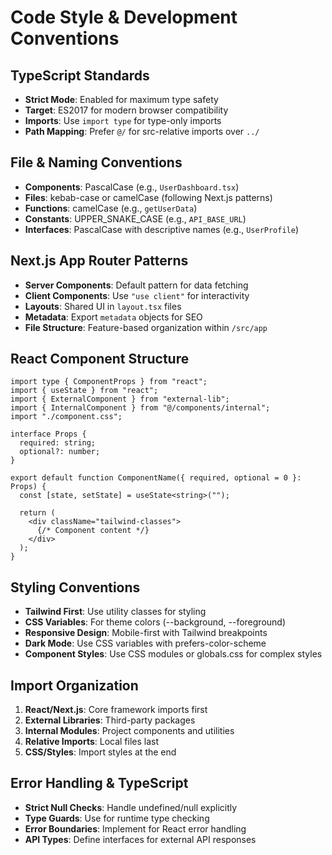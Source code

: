# Code Style & Development Conventions

## TypeScript Standards
- **Strict Mode**: Enabled for maximum type safety
- **Target**: ES2017 for modern browser compatibility
- **Imports**: Use `import type` for type-only imports
- **Path Mapping**: Prefer `@/` for src-relative imports over `../`

## File & Naming Conventions
- **Components**: PascalCase (e.g., `UserDashboard.tsx`)
- **Files**: kebab-case or camelCase (following Next.js patterns)
- **Functions**: camelCase (e.g., `getUserData`)
- **Constants**: UPPER_SNAKE_CASE (e.g., `API_BASE_URL`)
- **Interfaces**: PascalCase with descriptive names (e.g., `UserProfile`)

## Next.js App Router Patterns
- **Server Components**: Default pattern for data fetching
- **Client Components**: Use `"use client"` for interactivity
- **Layouts**: Shared UI in `layout.tsx` files
- **Metadata**: Export `metadata` objects for SEO
- **File Structure**: Feature-based organization within `/src/app`

## React Component Structure
```tsx
import type { ComponentProps } from "react";
import { useState } from "react";
import { ExternalComponent } from "external-lib";
import { InternalComponent } from "@/components/internal";
import "./component.css";

interface Props {
  required: string;
  optional?: number;
}

export default function ComponentName({ required, optional = 0 }: Props) {
  const [state, setState] = useState<string>("");
  
  return (
    <div className="tailwind-classes">
      {/* Component content */}
    </div>
  );
}
```

## Styling Conventions
- **Tailwind First**: Use utility classes for styling
- **CSS Variables**: For theme colors (--background, --foreground)
- **Responsive Design**: Mobile-first with Tailwind breakpoints
- **Dark Mode**: Use CSS variables with prefers-color-scheme
- **Component Styles**: Use CSS modules or globals.css for complex styles

## Import Organization
1. **React/Next.js**: Core framework imports first
2. **External Libraries**: Third-party packages
3. **Internal Modules**: Project components and utilities
4. **Relative Imports**: Local files last
5. **CSS/Styles**: Import styles at the end

## Error Handling & TypeScript
- **Strict Null Checks**: Handle undefined/null explicitly
- **Type Guards**: Use for runtime type checking
- **Error Boundaries**: Implement for React error handling
- **API Types**: Define interfaces for external API responses
